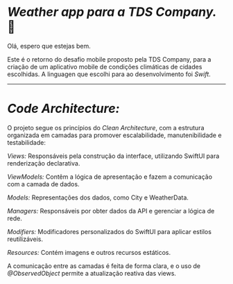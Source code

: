 # *Weather app para a TDS Company.* 🚀

   Olá, espero que estejas bem. 
   
   Este é o retorno do desafio mobile proposto pela TDS Company, para a criação de um aplicativo mobile de condições climáticas de cidades escolhidas. A linguagen que escolhi para ao desenvolvimento foi *Swift*.

---
# *Code Architecture:*

O projeto segue os princípios do *Clean Architecture*, com a estrutura organizada em camadas para promover escalabilidade, manutenibilidade e testabilidade:

*Views:* Responsáveis pela construção da interface, utilizando SwiftUI para renderização declarativa.

*ViewModels:* Contêm a lógica de apresentação e fazem a comunicação com a camada de dados.

*Models:* Representações dos dados, como City e WeatherData.

*Managers:* Responsáveis por obter dados da API e gerenciar a lógica de rede.

*Modifiers:* Modificadores personalizados do SwiftUI para aplicar estilos reutilizáveis.

*Resources:* Contém imagens e outros recursos estáticos.

A comunicação entre as camadas é feita de forma clara, e o uso de *@ObservedObject* permite a atualização reativa das views.
